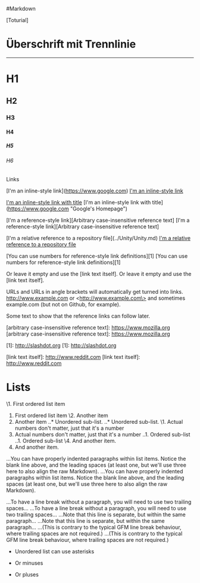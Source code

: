 #Markdown

[Toturial]

Überschrift mit Trennlinie
====
----

# H1
## H2
### H3
#### H4
##### H5
###### H6

Links

\[I'm an inline-style link\](https://www.google.com)
[I'm an inline-style link](https://www.google.com)

[I'm an inline-style link with title](https://www.google.com "Google's Homepage")
\[I'm an inline-style link with title\](https://www.google.com "Google's Homepage")

[I'm a reference-style link][Arbitrary case-insensitive reference text]
\[I'm a reference-style link\]\[Arbitrary case-insensitive reference text\]

\[I'm a relative reference to a repository file\](../Unity/Unity.md)
[I'm a relative reference to a repository file](../Unity/Unity.md)

\[You can use numbers for reference-style link definitions\]\[1\]
[You can use numbers for reference-style link definitions][1]

Or leave it empty and use the \[link text itself\].
Or leave it empty and use the [link text itself].

URLs and URLs in angle brackets will automatically get turned into links. 
http://www.example.com or \<http://www.example.com\> and sometimes 
example.com (but not on Github, for example).

Some text to show that the reference links can follow later.

\[arbitrary case-insensitive reference text\]\: https://www.mozilla.org
[arbitrary case-insensitive reference text]: https://www.mozilla.org

\[1\]\: http://slashdot.org
[1]\: http://slashdot.org

\[link text itself\]\: http://www.reddit.com
[link text itself]: http://www.reddit.com

Lists
=====
\1. First ordered list item
1. First ordered list item
\2. Another item
2. Another item
\..* Unordered sub-list. 
..* Unordered sub-list. 
\1. Actual numbers don't matter, just that it's a number
1. Actual numbers don't matter, just that it's a number
\..1. Ordered sub-list
..1. Ordered sub-list
\4. And another item.
4. And another item.

\...You can have properly indented paragraphs within list items. Notice the blank line above, and the leading spaces (at least one, but we'll use three here to also align the raw Markdown).
...You can have properly indented paragraphs within list items. Notice the blank line above, and the leading spaces (at least one, but we'll use three here to also align the raw Markdown).

\...To have a line break without a paragraph, you will need to use two trailing spaces...
...To have a line break without a paragraph, you will need to use two trailing spaces...
\...Note that this line is separate, but within the same paragraph...
...Note that this line is separate, but within the same paragraph...
\...(This is contrary to the typical GFM line break behaviour, where trailing spaces are not required.)
...(This is contrary to the typical GFM line break behaviour, where trailing spaces are not required.)


* Unordered list can use asterisks
- Or minuses
+ Or pluses
